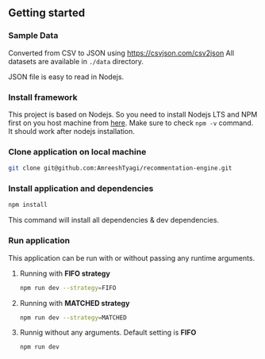 
## Getting started

### Sample Data

Converted from CSV to JSON using https://csvjson.com/csv2json
All datasets are available in `./data` directory.

JSON file is easy to read in Nodejs.

### **Install framework**
This project is based on Nodejs. So you need to install Nodejs LTS and NPM first on you host machine from [here](https://nodejs.org/en/download/). Make sure to check `npm -v` command. It should work after nodejs installation.


### **Clone application on local machine**
```sh
git clone git@github.com:AmreeshTyagi/recommentation-engine.git
```
### **Install application and dependencies**

```sh
npm install
```
This command will install all dependencies & dev dependencies.

### **Run application**

This application can be run with or without passing any runtime arguments.

1. Running with **FIFO strategy**
   ```sh
   npm run dev --strategy=FIFO
   ```
2. Running with **MATCHED strategy**
   ```sh
   npm run dev --strategy=MATCHED
   ```
3. Runnig without any arguments. Default setting is **FIFO**
    ```sh
   npm run dev
   ```
